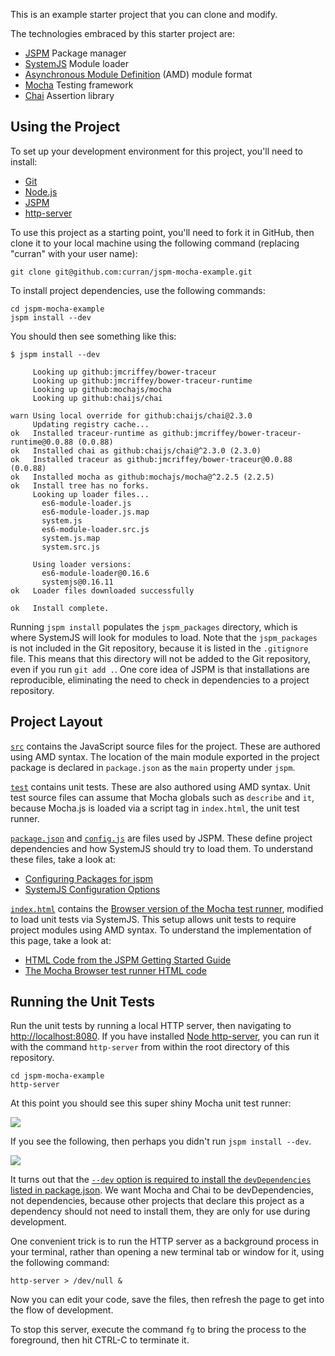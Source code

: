 This is an example starter project that you can clone and modify.

The technologies embraced by this starter project are:

 * [JSPM](http://jspm.io/) Package manager
 * [SystemJS](https://github.com/systemjs/systemjs) Module loader
 * [Asynchronous Module Definition](http://requirejs.org/docs/whyamd.html) (AMD) module format
 * [Mocha](http://mochajs.org/) Testing framework
 * [Chai](http://chaijs.com/) Assertion library

## Using the Project

To set up your development environment for this project, you'll need to install:

 * [Git](http://git-scm.com/)
 * [Node.js](https://nodejs.org/)
 * [JSPM](https://github.com/jspm/jspm-cli/wiki/Getting-Started)
 * [http-server](https://www.npmjs.com/package/http-server)

To use this project as a starting point, you'll need to fork it in GitHub, then clone it to your local machine using the following command (replacing "curran" with your user name):

`git clone git@github.com:curran/jspm-mocha-example.git`

To install project dependencies, use the following commands:

```
cd jspm-mocha-example
jspm install --dev
```

You should then see something like this:

```
$ jspm install --dev

     Looking up github:jmcriffey/bower-traceur
     Looking up github:jmcriffey/bower-traceur-runtime
     Looking up github:mochajs/mocha
     Looking up github:chaijs/chai

warn Using local override for github:chaijs/chai@2.3.0
     Updating registry cache...
ok   Installed traceur-runtime as github:jmcriffey/bower-traceur-runtime@0.0.88 (0.0.88)
ok   Installed chai as github:chaijs/chai@^2.3.0 (2.3.0)
ok   Installed traceur as github:jmcriffey/bower-traceur@0.0.88 (0.0.88)
ok   Installed mocha as github:mochajs/mocha@^2.2.5 (2.2.5)
ok   Install tree has no forks.
     Looking up loader files...
       es6-module-loader.js
       es6-module-loader.js.map
       system.js
       es6-module-loader.src.js
       system.js.map
       system.src.js
     
     Using loader versions:
       es6-module-loader@0.16.6
       systemjs@0.16.11
ok   Loader files downloaded successfully

ok   Install complete.
```

Running `jspm install` populates the `jspm_packages` directory, which is where SystemJS will look for modules to load. Note that the `jspm_packages` is not included in the Git repository, because it is listed in the `.gitignore` file. This means that this directory will not be added to the Git repository, even if you run `git add .`. One core idea of JSPM is that installations are reproducible, eliminating the need to check in dependencies to a project repository.

## Project Layout

[`src`](./src) contains the JavaScript source files for the project. These are authored using AMD syntax. The location of the main module exported in the project package is declared in `package.json` as the `main` property under `jspm`.

[`test`](./test) contains unit tests. These are also authored using AMD syntax. Unit test source files can assume that Mocha globals such as `describe` and `it`, because Mocha.js is loaded via a script tag in `index.html`, the unit test runner.

[`package.json`](./package.json) and [`config.js`](./config.js) are files used by JSPM. These define project dependencies and how SystemJS should try to load them. To understand these files, take a look at:

 * [Configuring Packages for jspm](https://github.com/jspm/registry/wiki/Configuring-Packages-for-jspm)
 * [SystemJS Configuration Options](https://github.com/systemjs/systemjs/wiki/Configuration-Options)

[`index.html`](./index.html) contains the [Browser version of the Mocha test runner](http://mochajs.org/#browser-support), modified to load unit tests via SystemJS. This setup allows unit tests to require project modules using AMD syntax. To understand the implementation of this page, take a look at:

 * [HTML Code from the JSPM Getting Started Guide](https://github.com/jspm/jspm-cli/wiki/Getting-Started#5-run-the-code)
 * [The Mocha Browser test runner HTML code](http://mochajs.org/#browser-support)

## Running the Unit Tests

Run the unit tests by running a local HTTP server, then navigating to [http://localhost:8080](http://localhost:8080). If you have installed [Node http-server](https://www.npmjs.com/package/http-server), you can run it with the command `http-server` from within the root directory of this repository.

```
cd jspm-mocha-example
http-server
```

At this point you should see this super shiny Mocha unit test runner:

![](http://curran.github.io/images/jspm-mocha-example/jspmMocha.png)

If you see the following, then perhaps you didn't run `jspm install --dev`.

![](http://curran.github.io/images/jspm-mocha-example/fail.png)

It turns out that the [`--dev` option is required to install the `devDependencies` listed in package.json](https://github.com/jspm/jspm-cli/issues/747). We want Mocha and Chai to be devDependencies, not dependencies, because other projects that declare this project as a dependency should not need to install them, they are only for use during development.

One convenient trick is to run the HTTP server as a background process in your terminal, rather than opening a new terminal tab or window for it, using the following command:

`http-server > /dev/null &`

Now you can edit your code, save the files, then refresh the page to get into the flow of development.

To stop this server, execute the command `fg` to bring the process to the foreground, then hit CTRL-C to terminate it.
